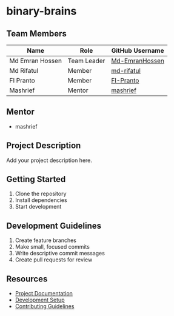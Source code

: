 # binary-brains

## Team Members

| Name            | Role         | GitHub Username  |
|-----------------|--------------|------------------|
| Md Emran Hossen | Team Leader  | [Md-EmranHossen](https://github.com/Md-EmranHossen) |
| Md Rifatul      | Member       | [md-rifatul](https://github.com/md-rifatul)         |
| FI Pranto       | Member       | [FI-Pranto](https://github.com/FI-Pranto)           |
| Mashrief        | Mentor       | [mashrief](https://github.com/mashrief)             |


## Mentor
- mashrief

## Project Description
Add your project description here.

## Getting Started
1. Clone the repository
2. Install dependencies
3. Start development

## Development Guidelines
1. Create feature branches
2. Make small, focused commits
3. Write descriptive commit messages
4. Create pull requests for review

## Resources
- [Project Documentation](docs/)
- [Development Setup](docs/setup.md)
- [Contributing Guidelines](CONTRIBUTING.md)
